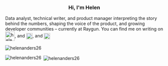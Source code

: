 <h3 align="center">Hi, I'm Helen</h3>

<p align="left">Data analyst, technical writer, and product manager interpreting the story behind the numbers, shaping the voice of the product, and growing developer communities – currently at Raygun. You can find me on writing on <a href="https://dev.to/helenanders26" target="blank"><img align="center" src="https://cdn.jsdelivr.net/npm/simple-icons@3.0.1/icons/dev-dot-to.svg" alt="helenanders26" height="30" width="30" /></a>, and <a href="https://twitter.com/helenanders26" target="blank"><img align="center" src="https://cdn.jsdelivr.net/npm/simple-icons@3.0.1/icons/twitter.svg" alt="helenanders26" height="20" width="20" /></a>, and <a href="https://linkedin.com/in/helenanders26" target="blank"><img align="center" src="https://cdn.jsdelivr.net/npm/simple-icons@3.0.1/icons/linkedin.svg" alt="helenanders26" height="20" width="20" /></a></p>

<p align="left"> <img src="https://komarev.com/ghpvc/?username=helenanders26" alt="helenanders26" /> </p>

<p><img align="left" src="https://github-readme-stats.vercel.app/api/top-langs/?username=helenanders26&layout=compact" alt="helenanders26" /></p>

<p>&nbsp;<img align="center" src="https://github-readme-stats.vercel.app/api?username=helenanders26&show_icons=true" alt="helenanders26" /></p>




